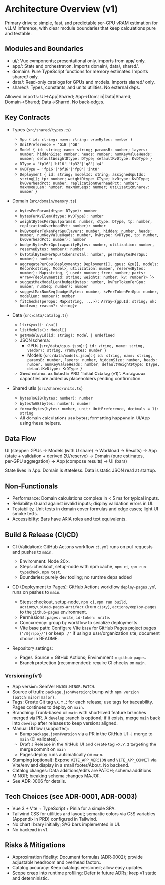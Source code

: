# Architecture Overview (v1)

Primary drivers: simple, fast, and predictable per-GPU vRAM estimation for vLLM inference, with clear module boundaries that keep calculations pure and testable.

## Modules and Boundaries

- ui/: Vue components; presentational only. Imports from app/ only.
- app/: State and orchestration. Imports domain/, data/, shared/.
- domain/: Pure TypeScript functions for memory estimates. Imports shared/ only.
- data/: Read-only catalogs for GPUs and models. Imports shared/ only.
- shared/: Types, constants, and units utilities. No external deps.

Allowed imports: UI→App|Shared; App→Domain|Data|Shared; Domain→Shared; Data→Shared. No back‑edges.

## Key Contracts

- Types (`src/shared/types.ts`)
  - `Gpu { id: string; name: string; vramBytes: number }`
  - `UnitPreference = 'GiB'|'GB'`
  - `Model { id: string; name: string; paramsB: number; layers: number; hiddenSize: number; heads: number; numKeyValueHeads: number; defaultWeightDtype: DType; defaultKvDtype: KvDType }`
  - `DType = 'fp16'|'bf16'|'fp32'|'q8'|'q4'`
  - `KvDType = 'fp16'|'bf16'|'fp8'|'int8'`
  - `Deployment { id: string; modelId: string; assignedGpuIds: string[]; tp: number; weightDtype: DType; kvDtype: KvDType; kvOverheadPct: number; replicationOverheadPct: number; maxModelLen: number; maxNumSeqs: number; utilizationShare?: number }`

- Domain (`src/domain/memory.ts`)
  - `bytesPerParam(dtype: DType): number`
  - `bytesPerKvElem(dtype: KvDType): number`
  - `weightBytesPerGpu(paramsB: number, dtype: DType, tp: number, replicationOverheadPct: number): number`
  - `kvBytesPerTokenPerGpu(layers: number, hidden: number, heads: number, numKeyValueHeads: number, kvDtype: KvDType, tp: number, kvOverheadPct: number): number`
  - `budgetBytesPerGpu(capacityBytes: number, utilization: number, reserveBytes: number): number`
  - `kvTotalBytesPerGpu(tokensTotal: number, perTokBytesPerGpu: number): number`
  - `aggregatePerGpu(deployments: Deployment[], gpus: Gpu[], models: Record<string, Model>, utilization: number, reserveBytes: number): Map<string, { used: number; free: number; parts: Array<{deploymentId: string; weights: number; kv: number}> }>`
  - `suggestMaxModelLen(budgetBytes: number, kvPerTokenPerGpu: number, numSeq: number): number`
  - `suggestMaxNumSeq(budgetBytes: number, kvPerTokenPerGpu: number, modelLen: number): number`
  - `fitChecks(perGpu: Map<string, ...>): Array<{gpuId: string; ok: boolean; reason?: string}>`

- Data (`src/data/catalog.ts`)
  - `listGpus(): Gpu[]`
  - `listModels(): Model[]`
  - `getModelById(id: string): Model | undefined`
  - JSON schema:
    - GPUs (`src/data/gpus.json`): `{ id: string, name: string, vendor?: string, vramBytes: number }`
    - Models (`src/data/models.json`): `{ id: string, name: string, paramsB: number, layers: number, hiddenSize: number, heads: number, numKeyValueHeads: number, defaultWeightDtype: DType, defaultKvDtype: KvDType }`
  - Seed entries: as listed in PRD “Initial Catalog (v1)”. Ambiguous capacities are added as placeholders pending confirmation.

- Shared utils (`src/shared/units.ts`)
  - `bytesToGiB(bytes: number): number`
  - `bytesToGB(bytes: number): number`
  - `formatBytes(bytes: number, unit: UnitPreference, decimals = 1): string`
  - All domain calculations use bytes; formatting happens in UI/App using these helpers.

## Data Flow

UI (stepper: GPUs → Models (with U share) → Workload → Results) → App (state + validation + derived ΣU/reserve) → Domain (pure estimates, per‑GPU aggregation) → App (compose results) → UI (bars)

State lives in App. Domain is stateless. Data is static JSON read at startup.

## Non‑Functionals

- Performance: Domain calculations complete in < 5 ms for typical inputs.
- Reliability: Guard against invalid inputs; display validation errors in UI.
- Testability: Unit tests in domain cover formulas and edge cases; light UI smoke tests.
- Accessibility: Bars have ARIA roles and text equivalents.

## Build & Release (CI/CD)

- CI (Validation): GitHub Actions workflow `ci.yml` runs on pull requests and pushes to `main`.
  - Environment: Node 20.x.
  - Steps: checkout, setup-node with npm cache, `npm ci`, `npm run typecheck`, `npm test`.
  - Boundaries: purely dev tooling; no runtime deps added.

- CD (Deployment to Pages): GitHub Actions workflow `deploy-pages.yml` runs on pushes to `main`.
  - Steps: checkout, setup-node, `npm ci`, `npm run build`, `actions/upload-pages-artifact` (from `dist/`), `actions/deploy-pages` to the `github-pages` environment.
  - Permissions: `pages: write`, `id-token: write`.
  - Concurrency: group by workflow to serialize deployments.
  - Vite base path: Configure Vite `base` for GitHub Pages project pages (`'/${repo}/'`) or keep `'/'` if using a user/organization site; document choice in README.

- Repository settings:
  - Pages: Source = GitHub Actions; Environment = `github-pages`.
  - Branch protection (recommended): require CI checks on `main`.

### Versioning (v1)

- App version: SemVer `MAJOR.MINOR.PATCH`.
- Source of truth: `package.json#version`; bump with `npm version {patch|minor|major}`.
- Tags: Create Git tag `vX.Y.Z` for each release; use tags for traceability. Pages continues to deploy on `main`.
- Branching: Trunk‑based on `main` with short‑lived feature branches merged via PR. A `develop` branch is optional; if it exists, merge `main` back into `develop` after releases to keep versions aligned.
- Manual UI flow (supported):
  - Bump `package.json#version` via a PR in the GitHub UI → merge to `main` (CI validates).
  - Draft a Release in the GitHub UI and create tag `vX.Y.Z` targeting the merge commit on `main`.
  - Pages deploy runs automatically on `main`.
- Stamping (optional): Expose `VITE_APP_VERSION` and `VITE_APP_COMMIT` via Vite/env and display in a small footer/About. No backend.
- Catalog changes: Data additions/edits are PATCH; schema additions MINOR; breaking schema changes MAJOR.
- See ADR-0006 for details.

## Tech Choices (see ADR‑0001, ADR‑0003)

- Vue 3 + Vite + TypeScript + Pinia for a simple SPA.
- Tailwind CSS for utilities and layout; semantic colors via CSS variables (Appendix in PRD) configured in Tailwind.
- No chart library initially; SVG bars implemented in UI.
- No backend in v1.

## Risks & Mitigations

- Approximation fidelity: Document formulas (ADR‑0002); provide adjustable headroom and overhead factors.
- Catalog accuracy: Keep catalogs versioned; allow easy updates.
- Scope creep into runtime profiling: Defer to future ADRs; keep v1 static and deterministic.
